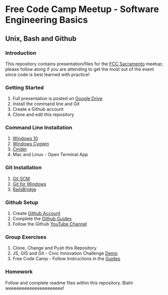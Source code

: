 # Free Code Camp Meetup - Software Engineering Basics

## Unix, Bash and Github

### Introduction

This repository contains presentation/files for the [FCC Sacramento](https://www.meetup.com/freeCodeCamp-Greater-Sacramento-Area/) meetup; please follow along if you are attending to get the most out of the event since code is best learned with practice!

### Getting Started

1. Full presentation is posted on [Google Drive](https://docs.google.com/presentation/d/17yxFELnl686uBH327VTvB-uP9B7j0MqmxSHly0eIdLA/edit?usp=sharing)
2. Install the command line and Git
3. Create a Github account
4. Clone and edit this repository

### Command Line Installation

1. [Windows 10](https://www.howtogeek.com/249966/how-to-install-and-use-the-linux-bash-shell-on-windows-10/)
2. [Windows Cygwin](https://www.cygwin.com/)
3. [Cmder](http://cmder.net/)
4. Mac and Linux - Open Terminal App

### Git Installation

1. [Git SCM](https://git-scm.com/downloads)
2. [Git for Windows](https://gitforwindows.org/)
3. [RailsBridge](http://installfest.railsbridge.org/installfest/)

### Github Setup

1. Create [Github Account](https://github.com/join)
2. Complete the [Github Guides](https://guides.github.com/activities/hello-world/)
3. Follow the Github [YouTube Channel](https://www.youtube.com/GitHub)

### Group Exercises

1. Clone, Change and Push this Repository
2. JS, GIS and Git - Civic Innovation Challenge [Demo](https://github.com/walteryu/ncic)
3. Free Code Camp - Follow Instructions in the [Guides](https://guide.freecodecamp.org/)

### Homework

Follow and complete readme files within this repository.
Blaht weeeeeeeeeeeeeeeeeeeee!